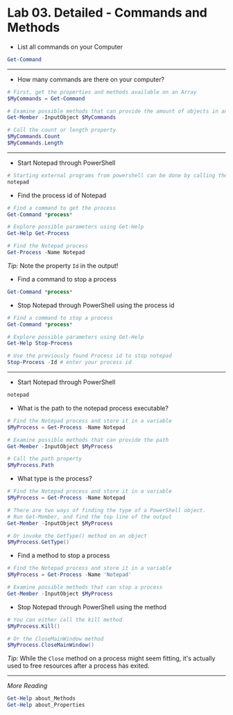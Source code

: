 # Lab 03. Detailed - Commands and Methods

- List all commands on your Computer

```PowerShell
Get-Command
```

---

- How many commands are there on your computer?

```PowerShell
# First, get the properties and methods available on an Array
$MyCommands = Get-Command

# Examine possible methods that can provide the amount of objects in an array
Get-Member -InputObject $MyCommands

# Call the count or length property
$MyCommands.Count
$MyCommands.Length

```

---

- Start Notepad through PowerShell

```PowerShell
# Starting external programs from powershell can be done by calling the program directly
notepad
```

- Find the process id of Notepad

```PowerShell
# Find a command to get the process
Get-Command *process*

# Explore possible parameters using Get-Help
Get-Help Get-Process

# Find the Notepad process
Get-Process -Name Notepad
```

*Tip:* Note the property `Id` in the output!

- Find a command to stop a process

```PowerShell
Get-Command *process*
```

- Stop Notepad through PowerShell using the process id

```PowerShell
# Find a command to stop a process
Get-Command *process*

# Explore possible parameters using Get-Help
Get-Help Stop-Process

# Use the previously found Process id to stop notepad
Stop-Process -Id # enter your process id
```

---

- Start Notepad through PowerShell

```PowerShell
notepad
```

- What is the path to the notepad process executable?

```PowerShell
# Find the Notepad process and store it in a variable
$MyProcess = Get-Process -Name Notepad

# Examine possible methods that can provide the path
Get-Member -InputObject $MyProcess

# Call the path property
$MyProcess.Path
```

- What type is the process?

```PowerShell
# Find the Notepad process and store it in a variable
$MyProcess = Get-Process -Name Notepad

# There are two ways of finding the type of a PowerShell object. 
# Run Get-Member, and find the top line of the output
Get-Member -InputObject $MyProcess

# Or invoke the GetType() method on an object
$MyProcess.GetType()
```

- Find a method to stop a process

```PowerShell
# Find the Notepad process and store it in a variable
$MyProcess = Get-Process -Name 'Notepad'

# Examine possible methods that can stop a process
Get-Member -InputObject $MyProcess
```

- Stop Notepad through PowerShell using the method

```PowerShell
# You can either call the kill method
$MyProcess.Kill()

# Or the CloseMainWindow method
$MyProcess.CloseMainWindow()
```

*Tip:* While the `Close` method on a process might seem fitting, it's actually used to free resources after a process has exited.

---

*More Reading*

```PowerShell
Get-Help about_Methods
Get-Help about_Properties
```
